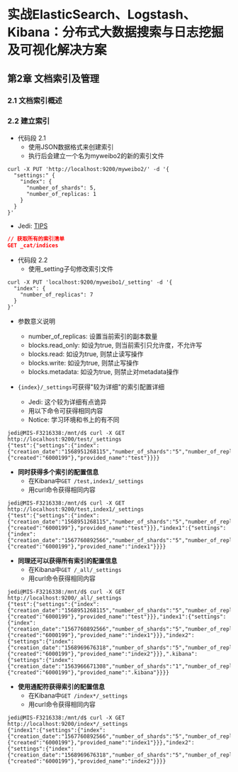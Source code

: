 # 实战ElasticSearch、Logstash、Kibana：分布式大数据搜索与日志挖掘及可视化解决方案

## 第2章 文档索引及管理

### 2.1 文档索引概述

### 2.2 建立索引

* 代码段 2.1
  * 使用JSON数据格式来创建索引
  * 执行后会建立一个名为myweibo2的新的索引文件

```shell
curl -X PUT 'http://localhost:9200/myweibo2/' -d '{
  "settings:" {
    "index": {
      "number_of_shards": 5,
      "number_of_replicas: 1
    }
  }
}'
```

* Jedi: [TIPS](https://blog.csdn.net/cxuanm/article/details/94004897)

```json
// 获取所有的索引清单
GET _cat/indices
```

* 代码段 2.2
  * 使用_setting子句修改索引文件

```shell
curl -X PUT 'localhost:9200/myweibo1/_setting' -d '{
  "index": {
    "number_of_replicas": 7
  }
}'
```

* 参数意义说明
  * number_of_replicas: 设置当前索引的副本数量
  * blocks.read_only: 如设为true, 则当前索引只允许度，不允许写
  * blocks.read: 如设为true, 则禁止读写操作
  * blocks.write: 如设为true, 则禁止写操作
  * blocks.metadata: 如设为true, 则禁止对metadata操作

* ```{index}/_settings```可获得"较为详细"的索引配置详细
  * Jedi: 这个较为详细有点诡异
  * 用以下命令可获得相同内容
  * Notice: 学习环境和书上的有不同

```shell
jedi@MIS-F3216338:/mnt/d$ curl -X GET http://localhost:9200/test/_settings
{"test":{"settings":{"index":{"creation_date":"1568951268115","number_of_shards":"5","number_of_replicas":"1","uuid":"0fkVUMigRRSf9DnzazHs5w","version":{"created":"6000199"},"provided_name":"test"}}}}
```

* **同时获得多个索引的配置信息**
  * 在Kibana中```GET /test,index1/_settings```
  * 用curl命令获得相同内容

```shell
jedi@MIS-F3216338:/mnt/d$ curl -X GET http://localhost:9200/test,index1/_settings
{"test":{"settings":{"index":{"creation_date":"1568951268115","number_of_shards":"5","number_of_replicas":"1","uuid":"0fkVUMigRRSf9DnzazHs5w","version":{"created":"6000199"},"provided_name":"test"}}},"index1":{"settings":{"index":{"creation_date":"1567760892566","number_of_shards":"5","number_of_replicas":"1","uuid":"paGiWm0lTGG8y3hCqpZehw","version":{"created":"6000199"},"provided_name":"index1"}}}}
```

* **同理还可以获得所有索引的配置信息**
  * 在Kibana中```GET /_all/_settings```
  * 用curl命令获得相同内容

```shell
jedi@MIS-F3216338:/mnt/d$ curl -X GET http://localhost:9200/_all/_settings
{"test":{"settings":{"index":{"creation_date":"1568951268115","number_of_shards":"5","number_of_replicas":"1","uuid":"0fkVUMigRRSf9DnzazHs5w","version":{"created":"6000199"},"provided_name":"test"}}},"index1":{"settings":{"index":{"creation_date":"1567760892566","number_of_shards":"5","number_of_replicas":"1","uuid":"paGiWm0lTGG8y3hCqpZehw","version":{"created":"6000199"},"provided_name":"index1"}}},"index2":{"settings":{"index":{"creation_date":"1568969676318","number_of_shards":"5","number_of_replicas":"1","uuid":"iKhDZXAyQbSARQobUTQ_oQ","version":{"created":"6000199"},"provided_name":"index2"}}},".kibana":{"settings":{"index":{"creation_date":"1563966671308","number_of_shards":"1","number_of_replicas":"1","uuid":"clu0hpGsSniEYlSU8duxgw","version":{"created":"6000199"},"provided_name":".kibana"}}}}
```

* **使用通配符获得索引的配置信息**
  * 在Kibana中```GET /index*/_settings```
  * 用curl命令获得相同内容

```shell
jedi@MIS-F3216338:/mnt/d$ curl -X GET http://localhost:9200/index*/_settings
{"index1":{"settings":{"index":{"creation_date":"1567760892566","number_of_shards":"5","number_of_replicas":"1","uuid":"paGiWm0lTGG8y3hCqpZehw","version":{"created":"6000199"},"provided_name":"index1"}}},"index2":{"settings":{"index":{"creation_date":"1568969676318","number_of_shards":"5","number_of_replicas":"1","uuid":"iKhDZXAyQbSARQobUTQ_oQ","version":{"created":"6000199"},"provided_name":"index2"}}}}
```
